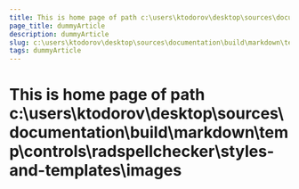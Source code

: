 ```yaml
---
title: This is home page of path c:\users\ktodorov\desktop\sources\documentation\build\markdown\temp\controls\radspellchecker\styles-and-templates\images
page_title: dummyArticle
description: dummyArticle
slug: c:\users\ktodorov\desktop\sources\documentation\build\markdown\temp\controls\radspellchecker\styles-and-templates\images
tags: dummyArticle
---
```

# This is home page of path c:\users\ktodorov\desktop\sources\documentation\build\markdown\temp\controls\radspellchecker\styles-and-templates\images
